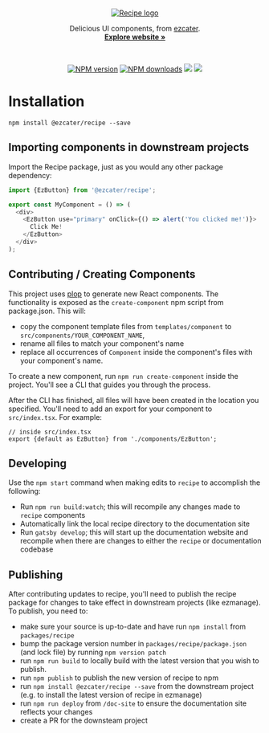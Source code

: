 <br>

<p align="center">
  <a href="https://ezcater.github.io/recipe/">
    <img src="https://user-images.githubusercontent.com/109814/82938935-8e390600-9f60-11ea-8526-c5c8471d642e.png" alt="Recipe logo" />
  </a>
</p>



<p align="center">
  Delicious UI components, from <a href="https://www.ezcater.com/">ezcater</a>.
  <br>
  <a href="https://ezcater.github.io/recipe/"><strong>Explore website »</strong></a>
</p>

<br>

<p align="center">
  <a href="https://npmjs.org/package/@ezcater/recipe"><img alt="NPM version" src="https://img.shields.io/npm/v/@ezcater/recipe.svg" /></a>
  <a href="https://npmjs.org/package/@ezcater/recipe"><img alt="NPM downloads" src="https://img.shields.io/npm/dm/@ezcater/recipe.svg"></a>
  <a href="https://codeclimate.com/repos/5c12979fd73e384386005c4c/maintainability"><img src="https://api.codeclimate.com/v1/badges/2497a885426f04568739/maintainability" /></a>
  <a href="https://codeclimate.com/repos/5c12979fd73e384386005c4c/test_coverage"><img src="https://api.codeclimate.com/v1/badges/2497a885426f04568739/test_coverage" /></a>
</p>

# Installation

```
npm install @ezcater/recipe --save
```

## Importing components in downstream projects

Import the Recipe package, just as you would any other package dependency:

```js
import {EzButton} from '@ezcater/recipe';

export const MyComponent = () => (
  <div>
    <EzButton use="primary" onClick={() => alert('You clicked me!')}>
      Click Me!
    </EzButton>
  </div>
);
```



## Contributing / Creating Components

This project uses [plop](https://www.npmjs.com/package/plop) to generate new React components. The functionality is exposed as the `create-component` npm script from package.json. This will:

- copy the component template files from `templates/component` to `src/components/YOUR_COMPONENT_NAME`,
- rename all files to match your component's name
- replace all occurrences of `Component` inside the component's files with your component's name.

To create a new component, run `npm run create-component` inside the project. You'll see a CLI that guides you through the process.

After the CLI has finished, all files will have been created in the location you specified. You'll need to add an export for your component to `src/index.tsx`. For example:

```tsx
// inside src/index.tsx
export {default as EzButton} from './components/EzButton';
```

## Developing

Use the `npm start` command when making edits to `recipe` to accomplish the following:

- Run `npm run build:watch`; this will recompile any changes made to `recipe` components
- Automatically link the local recipe directory to the documentation site
- Run `gatsby develop`; this will start up the documentation website and recompile when there are changes to either the `recipe` or documentation codebase

## Publishing

After contributing updates to recipe, you'll need to publish the recipe package for changes to take effect in downstream projects (like ezmanage). To publish, you need to:

- make sure your source is up-to-date and have run `npm install` from `packages/recipe`
- bump the package version number in `packages/recipe/package.json` (and lock file) by running `npm version patch`
- run `npm run build` to locally build with the latest version that you wish to publish.
- run `npm publish` to publish the new version of recipe to npm
- run `npm install @ezcater/recipe --save` from the downstream project (e.g. to install the latest version of recipe in ezmanage)
- run `npm run deploy` from `/doc-site` to ensure the documentation site reflects your changes
- create a PR for the downsteam project
